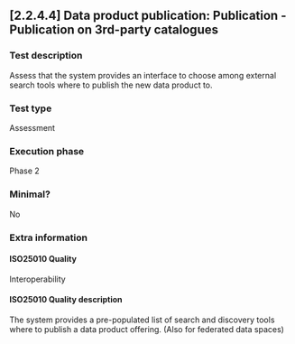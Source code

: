 
## [2.2.4.4] Data product publication: Publication - Publication on 3rd-party catalogues
 
### Test description
Assess that the system provides an interface to choose among external search tools where to publish the new data product to.
 
### Test type
Assessment
 
### Execution phase
Phase 2
 
### Minimal?
No
 
### Extra information
#### ISO25010 Quality
Interoperability
#### ISO25010 Quality description
The system provides a pre-populated list of search and discovery tools where to publish a data product offering. (Also for federated data spaces)
    